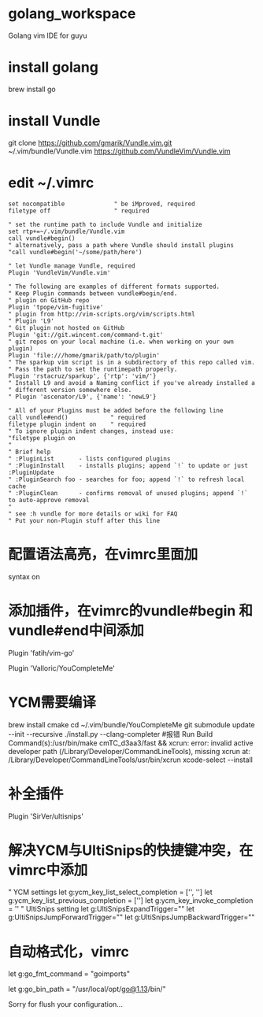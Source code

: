 # golang_workspace
Golang vim IDE for guyu


# install golang
brew install go

# install Vundle
git clone https://github.com/gmarik/Vundle.vim.git ~/.vim/bundle/Vundle.vim
https://github.com/VundleVim/Vundle.vim

# edit ~/.vimrc
```
set nocompatible              " be iMproved, required
filetype off                  " required

" set the runtime path to include Vundle and initialize
set rtp+=~/.vim/bundle/Vundle.vim
call vundle#begin()
" alternatively, pass a path where Vundle should install plugins
"call vundle#begin('~/some/path/here')

" let Vundle manage Vundle, required
Plugin 'VundleVim/Vundle.vim'

" The following are examples of different formats supported.
" Keep Plugin commands between vundle#begin/end.
" plugin on GitHub repo
Plugin 'tpope/vim-fugitive'
" plugin from http://vim-scripts.org/vim/scripts.html
" Plugin 'L9'
" Git plugin not hosted on GitHub
Plugin 'git://git.wincent.com/command-t.git'
" git repos on your local machine (i.e. when working on your own plugin)
Plugin 'file:///home/gmarik/path/to/plugin'
" The sparkup vim script is in a subdirectory of this repo called vim.
" Pass the path to set the runtimepath properly.
Plugin 'rstacruz/sparkup', {'rtp': 'vim/'}
" Install L9 and avoid a Naming conflict if you've already installed a
" different version somewhere else.
" Plugin 'ascenator/L9', {'name': 'newL9'}

" All of your Plugins must be added before the following line
call vundle#end()            " required
filetype plugin indent on    " required
" To ignore plugin indent changes, instead use:
"filetype plugin on
"
" Brief help
" :PluginList       - lists configured plugins
" :PluginInstall    - installs plugins; append `!` to update or just :PluginUpdate
" :PluginSearch foo - searches for foo; append `!` to refresh local cache
" :PluginClean      - confirms removal of unused plugins; append `!` to auto-approve removal
"
" see :h vundle for more details or wiki for FAQ
" Put your non-Plugin stuff after this line
```

# 配置语法高亮，在vimrc里面加
syntax on

# 添加插件，在vimrc的vundle#begin 和 vundle#end中间添加
Plugin 'fatih/vim-go'
	
Plugin 'Valloric/YouCompleteMe'
# YCM需要编译
brew install cmake
cd ~/.vim/bundle/YouCompleteMe
git submodule update --init --recursive
./install.py --clang-completer
#报错
    Run Build Command(s):/usr/bin/make cmTC_d3aa3/fast && xcrun: error: invalid active developer path (/Library/Developer/CommandLineTools), missing xcrun at: /Library/Developer/CommandLineTools/usr/bin/xcrun
xcode-select --install

# 补全插件
Plugin 'SirVer/ultisnips'


# 解决YCM与UltiSnips的快捷键冲突，在vimrc中添加
" YCM settings
let g:ycm_key_list_select_completion = ['', '']
let g:ycm_key_list_previous_completion = ['']
let g:ycm_key_invoke_completion = ''
" UltiSnips setting
let g:UltiSnipsExpandTrigger="<Tab>"
let g:UltiSnipsJumpForwardTrigger="<c-j>"
let g:UltiSnipsJumpBackwardTrigger="<c-k>"


# 自动格式化，vimrc
let g:go_fmt_command = "goimports"

let g:go_bin_path = "/usr/local/opt/go@1.13/bin/"



Sorry for flush your configuration...
